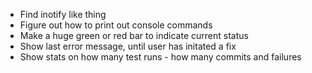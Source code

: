 * Find inotify like thing
* Figure out how to print out console commands
* Make a huge green or red bar to indicate current status
* Show last error message, until user has initated a fix
* Show stats on how many test runs - how many commits and failures